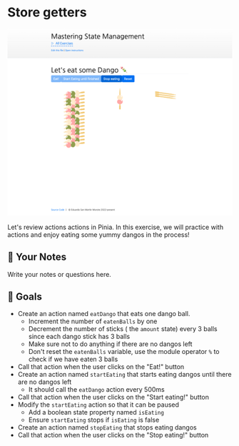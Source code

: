 # Store getters

<picture>
  <source srcset="./.internal/screenshot-dark.png" media="(prefers-color-scheme: dark)">
  <img src="./.internal/screenshot-light.png">
</picture>

Let's review actions actions in Pinia. In this exercise, we will practice with actions and enjoy eating some yummy
dangos in the process!

## 📝 Your Notes

Write your notes or questions here.

## 🎯 Goals

- Create an action named `eatDango` that eats one dango ball.
  - Increment the number of `eatenBalls` by one
  - Decrement the number of sticks ( the `amount` state) every 3 balls since each dango stick has 3 balls
  - Make sure not to do anything if there are no dangos left
  - Don't reset the `eatenBalls` variable, use the module operator `%` to check if we have eaten 3 balls
- Call that action when the user clicks on the "Eat!" button
- Create an action named `startEating` that starts eating dangos until there are no dangos left
  - It should call the `eatDango` action every 500ms
- Call that action when the user clicks on the "Start eating!" button
- Modify the `startEating` action so that it can be paused
  - Add a boolean state property named `isEating`
  - Ensure `startEating` stops if `isEating` is false
- Create an action named `stopEating` that stops eating dangos
- Call that action when the user clicks on the "Stop eating!" button

